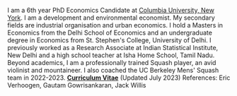 I am a 6th year PhD Economics Candidate at [Columbia University, New York](https://econ.columbia.edu). I am a development and environmental economist. My secondary fields are industrial organisation and urban economics.
I hold a Masters in Economics from the Delhi School of Economics and an undergraduate degree in Economics from St. Stephen's College, University of Delhi.   I previously worked as a Research Associate at Indian Statistical Institute, New Delhi and a high school teacher at Isha Home School, Tamil Nadu. Beyond academics, I am a professionally trained Squash player, an avid violinist and mountaineer. I also coached the UC Berkeley Mens' Squash team in 2022-2023.     __[Curriculum Vitae](/pdf/academic_CV_july.pdf")__ (Updated July 2023)     References: Eric Verhoogen, Gautam Gowrisankaran, Jack Willis
